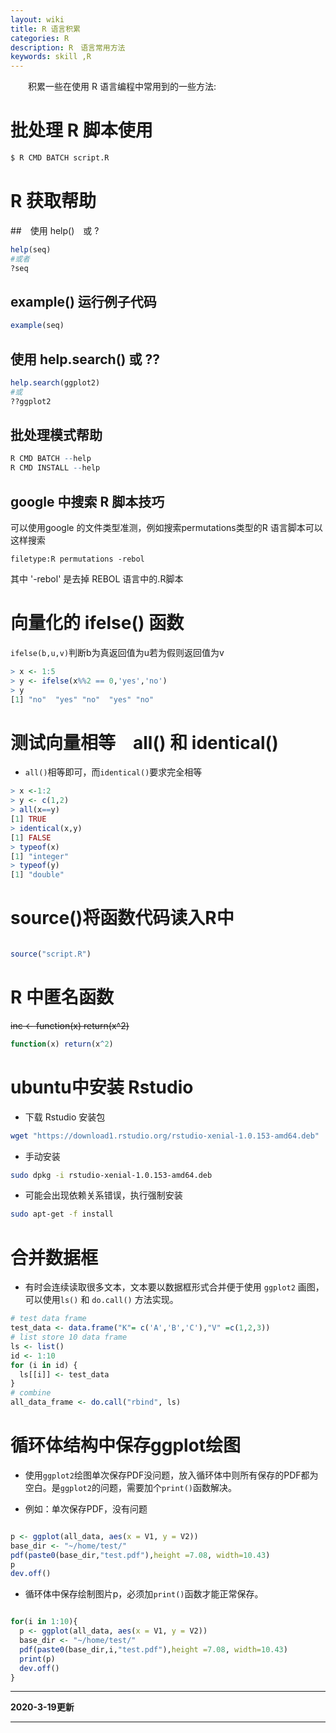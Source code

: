 ```yaml
---
layout: wiki
title: R 语言积累
categories: R
description: R　语言常用方法
keywords: skill ,R
---
```


　　积累一些在使用 R 语言编程中常用到的一些方法:


# 批处理 R 脚本使用

```bash
$ R CMD BATCH script.R
```

# R 获取帮助

##　使用 help()　或 ?

```r
help(seq)
#或者
?seq
```

## example() 运行例子代码

```r
example(seq)
```

## 使用 help.search() 或 ??

```r
help.search(ggplot2)
#或
??ggplot2
```

## 批处理模式帮助

```r
R CMD BATCH --help
R CMD INSTALL --help
```

## google 中搜索 R 脚本技巧

可以使用google 的文件类型准测，例如搜索permutations类型的R 语言脚本可以这样搜索

```
filetype:R permutations -rebol
```

其中 '-rebol' 是去掉 REBOL 语言中的.R脚本

# 向量化的 ifelse() 函数

`ifelse(b,u,v)`判断b为真返回值为u若为假则返回值为v

```r
> x <- 1:5
> y <- ifelse(x%%2 == 0,'yes','no')
> y
[1] "no"  "yes" "no"  "yes" "no" 
```

# 测试向量相等　all() 和 identical()

* `all()`相等即可，而`identical()`要求完全相等

```r
> x <-1:2
> y <- c(1,2)
> all(x==y)
[1] TRUE
> identical(x,y)
[1] FALSE
> typeof(x)
[1] "integer"
> typeof(y)
[1] "double"
```

# source()将函数代码读入R中

```r

source("script.R")

```

# R 中匿名函数


~~inc <- function(x) return(x^2)~~

```r
function(x) return(x^2)
```

# ubuntu中安装 Rstudio

* 下载 Rstudio 安装包

```bash
wget "https://download1.rstudio.org/rstudio-xenial-1.0.153-amd64.deb"

```

* 手动安装

```bash
sudo dpkg -i rstudio-xenial-1.0.153-amd64.deb
```

* 可能会出现依赖关系错误，执行强制安装

```bash
sudo apt-get -f install
```

# 合并数据框

* 有时会连续读取很多文本，文本要以数据框形式合并便于使用 `ggplot2` 画图，可以使用`ls()` 和 `do.call()` 方法实现。

```R
# test data frame
test_data <- data.frame("K"= c('A','B','C'),"V" =c(1,2,3))
# list store 10 data frame 
ls <- list()
id <- 1:10
for (i in id) {
  ls[[i]] <- test_data 
}
# combine
all_data_frame <- do.call("rbind", ls)

```

# 循环体结构中保存ggplot绘图

* 使用`ggplot2`绘图单次保存PDF没问题，放入循环体中则所有保存的PDF都为空白。是`ggplot2`的问题，需要加个`print()`函数解决。

* 例如：单次保存PDF，没有问题

```R

p <- ggplot(all_data, aes(x = V1, y = V2))
base_dir <- "~/home/test/"
pdf(paste0(base_dir,"test.pdf"),height =7.08, width=10.43)
p
dev.off()

```
* 循环体中保存绘制图片p，必须加`print()`函数才能正常保存。

```R

for(i in 1:10){
  p <- ggplot(all_data, aes(x = V1, y = V2))
  base_dir <- "~/home/test/"
  pdf(paste0(base_dir,i,"test.pdf"),height =7.08, width=10.43)
  print(p)
  dev.off()
}

```


***

**2020-3-19更新**

***